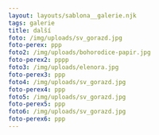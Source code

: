 ```yaml
---
layout: layouts/sablona__galerie.njk
tags: galerie
title: další
foto: /img/uploads/sv_gorazd.jpg
foto-perex: ppp
foto2: /img/uploads/bohorodice-papir.jpg
foto-perex2: pppp
foto3: /img/uploads/elenora.jpg
foto-perex3: ppp
foto4: /img/uploads/sv_gorazd.jpg
foto-perex4: ppp
foto5: /img/uploads/sv_gorazd.jpg
foto-perex5: ppp
foto6: /img/uploads/sv_gorazd.jpg
foto-perex6: ppp
---
```

